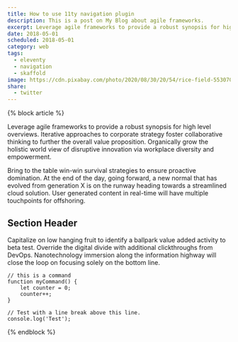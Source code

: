 ```yaml
---
title: How to use 11ty navigation plugin
description: This is a post on My Blog about agile frameworks.
excerpt: Leverage agile frameworks to provide a robust synopsis for high level overviews. Iterative approaches to corporate strategy foster collaborative thinking to further the overall value proposition.
date: 2018-05-01
scheduled: 2018-05-01
category: web
tags:
  - eleventy
  - navigation
  - skaffold
image: https://cdn.pixabay.com/photo/2020/08/30/20/54/rice-field-5530707_1280.jpg
share:
  - twitter
---
```


{% block article %}

Leverage agile frameworks to provide a robust synopsis for high level overviews. Iterative approaches to corporate strategy foster collaborative thinking to further the overall value proposition. Organically grow the holistic world view of disruptive innovation via workplace diversity and empowerment.

Bring to the table win-win survival strategies to ensure proactive domination. At the end of the day, going forward, a new normal that has evolved from generation X is on the runway heading towards a streamlined cloud solution. User generated content in real-time will have multiple touchpoints for offshoring.

## Section Header

Capitalize on low hanging fruit to identify a ballpark value added activity to beta test. Override the digital divide with additional clickthroughs from DevOps. Nanotechnology immersion along the information highway will close the loop on focusing solely on the bottom line.

``` text/2-3
// this is a command
function myCommand() {
	let counter = 0;
	counter++;
}

// Test with a line break above this line.
console.log('Test');
```

{% endblock %}